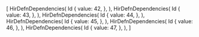 [
    HirDefnDependencies(
        Id {
            value: 42,
        },
    ),
    HirDefnDependencies(
        Id {
            value: 43,
        },
    ),
    HirDefnDependencies(
        Id {
            value: 44,
        },
    ),
    HirDefnDependencies(
        Id {
            value: 45,
        },
    ),
    HirDefnDependencies(
        Id {
            value: 46,
        },
    ),
    HirDefnDependencies(
        Id {
            value: 47,
        },
    ),
]